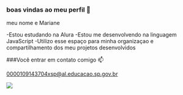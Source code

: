 ### boas vindas ao meu perfil 🖤

meu nome e Mariane

-Estou estudando na Alura
-Estou me desenvolvendo na linguagem JavaScript
-Utilizo esse espaço para minha organizaçao e compartilhamento dos meu projetos desenvolvidos

###Você entrar em contato comigo 📫

0000109143704xsp@al.educacao.sp.gov.br

![](https://media1.tenor.com/m/Ih8bQ8iIlDUAAAAC/pikachu-sad.gif)
